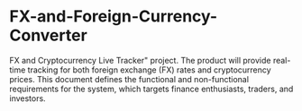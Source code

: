 # FX-and-Foreign-Currency-Converter
FX and Cryptocurrency Live Tracker" project. The product will provide real-time tracking for both foreign exchange (FX) rates and cryptocurrency prices. This document defines the functional and non-functional requirements for the system, which targets finance enthusiasts, traders, and investors.
